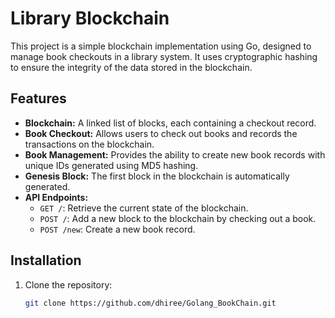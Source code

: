 # Library Blockchain

This project is a simple blockchain implementation using Go, designed to manage book checkouts in a library system. It uses cryptographic hashing to ensure the integrity of the data stored in the blockchain.

## Features

- **Blockchain:** A linked list of blocks, each containing a checkout record.
- **Book Checkout:** Allows users to check out books and records the transactions on the blockchain.
- **Book Management:** Provides the ability to create new book records with unique IDs generated using MD5 hashing.
- **Genesis Block:** The first block in the blockchain is automatically generated.
- **API Endpoints:**
  - `GET /`: Retrieve the current state of the blockchain.
  - `POST /`: Add a new block to the blockchain by checking out a book.
  - `POST /new`: Create a new book record.

## Installation

1. Clone the repository:
   ```sh
   git clone https://github.com/dhiree/Golang_BookChain.git
